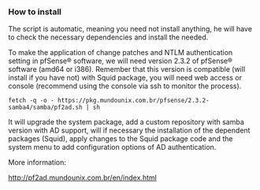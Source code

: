 ### How to install

The script is automatic, meaning you need not install anything, he will have to check the necessary dependencies and install the needed.

To make the application of change patches and NTLM authentication setting in pfSense® software, we will need version 2.3.2 of pfSense® software (amd64 or i386). Remember that this version is compatible (will install if you have not) with Squid package, you will need web access or console (recommend using the console via ssh to monitor the process).

```
fetch -q -o - https://pkg.mundounix.com.br/pfsense/2.3.2-samba4/samba/pf2ad.sh | sh
```

It will upgrade the system package, add a custom repository with samba version with AD support, will if necessary the installation of the dependent packages (Squid), apply changes to the Squid package code and the system menu to add configuration options of AD authentication.

More information:

http://pf2ad.mundounix.com.br/en/index.html
